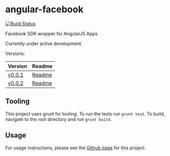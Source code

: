 # angular-facebook

[![Build Status](https://travis-ci.org/ninjatronic/angular-facebook.png)](https://travis-ci.org/ninjatronic/angular-facebook)

Facebook SDK wrapper for AngularJS Apps.

Currently under active development.

Versions:

| Version                                                            | Readme                                |
| ------------------------------------------------------------------ | ------------------------------------- |
| [v0.0.1](../../blob/v0.0.1/version/v0.0.1/angular-facebook.min.js) | [Readme](../../blob/v0.0.1/README.md) |
| [v0.0.2](../../blob/v0.0.2/version/v0.0.2/angular-facebook.min.js) | [Readme](../../blob/v0.0.2/README.md) |

## Tooling

This project uses grunt for tooling. To run the tests run `grunt test`. To build, navigate to the root directory and run `grunt build`.

## Usage

For usage instructions, please see the [Github page](http://ninjatronic.github.io/angular-facebook/) for this project.